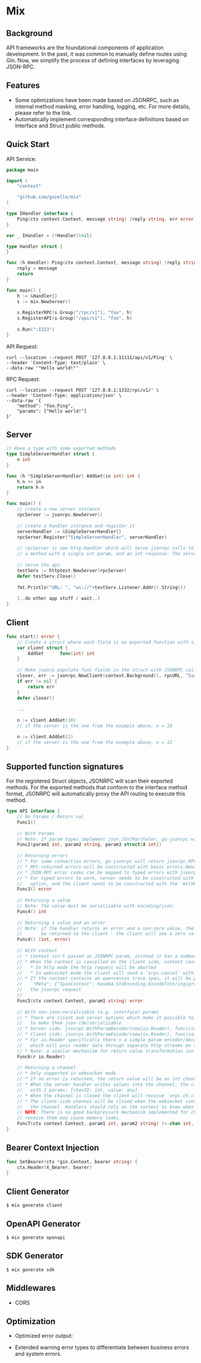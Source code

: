 # Mix

## Background


API frameworks are the foundational components of application development. 
In the past, it was common to manually define routes using Gin. 
Now, we simplify the process of defining interfaces by leveraging JSON-RPC.

## Features 

- Some optimizations have been made based on JSONRPC, such as internal method masking, error handling, logging, etc. For more details, please refer to the link.
- Automatically implement corresponding interface definitions based on Interface and Struct public methods.




## Quick Start


API Service:

```go
package main

import (
	"context"

	"github.com/gozelle/mix"
)

type IHandler interface {
	Ping(ctx context.Context, message string) (reply string, err error)
}

var _ IHandler = (*Handler)(nil)

type Handler struct {
}

func (h Handler) Ping(ctx context.Context, message string) (reply string, err error) {
	reply = message
	return
}

func main() {
	h := &Handler{}
	s := mix.NewServer()
	
	s.RegisterRPC(s.Group("/rpc/v1"), "foo", h)
	s.RegisterAPI(s.Group("/api/v1"), "foo", h)
	
	s.Run(":1323")
}
```

API Request:

```
curl --location --request POST '127.0.0.1:11111/api/v1/Ping' \
--header 'Content-Type: text/plain' \
--data-raw '"Hello world!"'
```

RPC Request:
```
curl --location --request POST '127.0.0.1:1332/rpc/v1/' \
--header 'Content-Type: application/json' \
--data-raw '{
    "method": "foo.Ping",
    "params": ["Hello world!"]
}'
```

## Server

```go
// Have a type with some exported methods
type SimpleServerHandler struct {
    n int
}

func (h *SimpleServerHandler) AddGet(in int) int {
    h.n += in
    return h.n
}

func main() {
    // create a new server instance
    rpcServer := jsonrpc.NewServer()
    
    // create a handler instance and register it
    serverHandler := &SimpleServerHandler{}
    rpcServer.Register("SimpleServerHandler", serverHandler)
    
    // rpcServer is now http.Handler which will serve jsonrpc calls to SimpleServerHandler.AddGet
    // a method with a single int param, and an int response. The server supports both http and websockets.
    
    // serve the api
    testServ := httptest.NewServer(rpcServer)
    defer testServ.Close()
	
    fmt.Println("URL: ", "ws://"+testServ.Listener.Addr().String())
    
    [..do other app stuff / wait..]
}
```

## Client

```go
func start() error {
    // Create a struct where each field is an exported function with signatures matching rpc calls
    var client struct {
        AddGet      func(int) int
    }
	
	// Make jsonrp populate func fields in the struct with JSONRPC calls
    closer, err := jsonrpc.NewClient(context.Background(), rpcURL, "SimpleServerHandler", &client, nil)
    if err != nil {
    	return err
    }
    defer closer()
    
    ...
    
    n := client.AddGet(10)
    // if the server is the one from the example above, n = 10

    n := client.AddGet(2)
    // if the server is the one from the example above, n = 12
}
```

## Supported function signatures
For the registered Struct objects, JSONRPC will scan their exported methods. 
For the exported methods that conform to the interface method format, 
JSONRPC will automatically proxy the API routing to execute this method. 

```go
type API interface {
    // No Params / Return val
    Func1()
    
    // With Params
    // Note: If param types implement json.[Un]Marshaler, go-jsonrpc will use it
    Func2(param1 int, param2 string, param3 struct{A int})
    
    // Returning errors
    // * For some connection errors, go-jsonrpc will return jsonrpc.RPCConnectionError{}.
    // * RPC-returned errors will be constructed with basic errors.New(__"string message"__)
    // * JSON-RPC error codes can be mapped to typed errors with jsonrpc.Errors - https://pkg.go.dev/github.com/filecoin-project/go-jsonrpc#Errors
    // * For typed errors to work, server needs to be constructed with the `WithServerErrors`
    //   option, and the client needs to be constructed with the `WithErrors` option
    Func3() error
    
    // Returning a value
    // Note: The value must be serializable with encoding/json.
    Func4() int
    
    // Returning a value and an error
    // Note: if the handler returns an error and a non-zero value, the value will not
    //       be returned to the client - the client will see a zero value.
    Func4() (int, error)
    
    // With context
    // * Context isn't passed as JSONRPC param, instead it has a number of different uses
    // * When the context is cancelled on the client side, context cancellation should propagate to the server handler
    //   * In http mode the http request will be aborted
    //   * In websocket mode the client will send a `xrpc.cancel` with a single param containing ID of the cancelled request
    // * If the context contains an opencensus trace span, it will be propagated to the server through a
    //   `"Meta": {"SpanContext": base64.StdEncoding.EncodeToString(propagation.Binary(span.SpanContext()))}` field in
    //   the jsonrpc request
    //   
    Func5(ctx context.Context, param1 string) error
    
    // With non-json-serializable (e.g. interface) params
    // * There are client and server options which make it possible to register transformers for types
    //   to make them json-(de)serializable
    // * Server side: jsonrpc.WithParamDecoder(new(io.Reader), func(ctx context.Context, b []byte) (reflect.Value, error) { ... }
    // * Client side: jsonrpc.WithParamEncoder(new(io.Reader), func(value reflect.Value) (reflect.Value, error) { ... }
    // * For io.Reader specifically there's a simple param encoder/decoder implementation in go-jsonrpc/httpio package
    //   which will pass reader data through separate http streams on a different hanhler.
    // * Note: a similar mechanism for return value transformation isn't supported yet
    Func6(r io.Reader)
    
    // Returning a channel
    // * Only supported in websocket mode
    // * If no error is returned, the return value will be an int channelId
    // * When the server handler writes values into the channel, the client will receive `xrpc.ch.val` notifications
    //   with 2 params: [chanID: int, value: any]
    // * When the channel is closed the client will receive `xrpc.ch.close` notification with a single param: [chanId: int]
    // * The client-side channel will be closed when the websocket connection breaks; Server side will discard writes to
    //   the channel. Handlers should rely on the context to know when to stop writing to the returned channel.
    // NOTE: There is no good backpressure mechanism implemented for channels, returning values faster that the client can
    // receive them may cause memory leaks.
    Func7(ctx context.Context, param1 int, param2 string) (<-chan int, error)
}
```

## Bearer Context Injection
```go
func SetBearer(ctx *gin.Context, bearer string) {
	ctx.Header(X_Bearer, bearer)
}
```

## Client Generator

```shell
$ mix generate client 
```

## OpenAPI Generator
```shell
$ mix generate openapi
```

## SDK Generator
```shell
$ mix generate sdk
```

## Middlewares

- CORS

## Optimization

- Optimized error output:

- Extended warning error types to differentiate between business errors and system errors.




